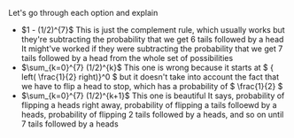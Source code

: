 Let's go through each option and explain

<ul>
<li> $1 - (1/2)^{7}$ 
This is just the complement rule, which usually works but they're subtracting the probability that we get 6 tails followed by a head 
It might've worked if they were subtracting the probability that we get 7 tails followed by a head from the whole set of possibilities
<li> $\sum_{k=0}^{7} (1/2)^{k}$ 
This one is wrong because it starts at $ { left( \frac{1}{2} right)}^0 $ but it doesn't take into account the fact that we have to flip a head to stop, which has a probability of $ \frac{1}{2} $
	<li> $\sum_{k=0}^{7} (1/2)^{k+1}$ 
This one is beautiful 
It says, probability of flipping a heads right away, probability of flipping a tails folloewd by a heads, probability of flipping 2 tails followed by a heads, and so on until 7 tails followed by a heads
</ul>

